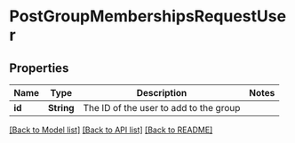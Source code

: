 # PostGroupMembershipsRequestUser

## Properties

Name | Type | Description | Notes
------------ | ------------- | ------------- | -------------
**id** | **String** | The ID of the user to add to the group | 

[[Back to Model list]](../README.md#documentation-for-models) [[Back to API list]](../README.md#documentation-for-api-endpoints) [[Back to README]](../README.md)


